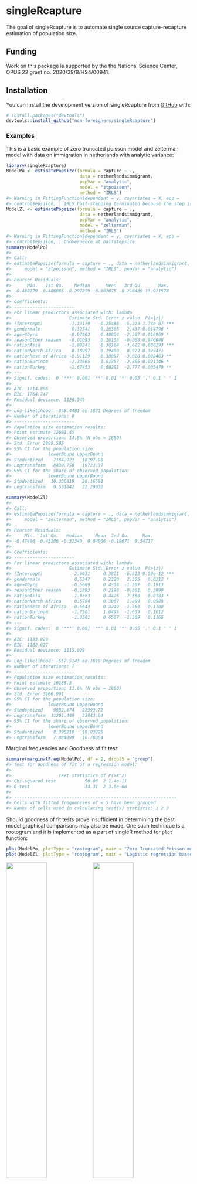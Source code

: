 
<!-- README.md is generated from README.Rmd. Please edit that file -->

# singleRcapture

<!-- badges: start -->
<!-- badges: end -->

The goal of singleRcapture is to automate single source
capture-recapture estimation of population size.

## Funding

Work on this package is supported by the the National Science Center,
OPUS 22 grant no. 2020/39/B/HS4/00941.

## Installation

You can install the development version of singleRcapture from
[GitHub](https://github.com/ncn-foreigners/singleRcapture) with:

``` r
# install.packages("devtools")
devtools::install_github("ncn-foreigners/singleRcapture")
```

### Examples

This is a basic example of zero truncated poisson model and zelterman
model with data on immigration in netherlands with analytic variance:

``` r
library(singleRcapture)
ModelPo <- estimatePopsize(formula = capture ~ .,
                            data = netherlandsimmigrant,
                            popVar = "analytic",
                            model = "ztpoisson",
                            method = "IRLS")
#> Warning in FittingFunction(dependent = y, covariates = X, eps =
#> control$epsilon, : IRLS half-stepping terminated because the step is too small.
ModelZl <- estimatePopsize(formula = capture ~ .,
                            data = netherlandsimmigrant,
                            popVar = "analytic",
                            model = "zelterman",
                            method = "IRLS")
#> Warning in FittingFunction(dependent = y, covariates = X, eps =
#> control$epsilon, : Convergence at halfstepsize
summary(ModelPo)
#> 
#> Call:
#> estimatePopsize(formula = capture ~ ., data = netherlandsimmigrant, 
#>     model = "ztpoisson", method = "IRLS", popVar = "analytic")
#> 
#> Pearson Residuals:
#>      Min.   1st Qu.    Median      Mean   3rd Qu.      Max. 
#> -0.488779 -0.486085 -0.297859  0.002075 -0.210439 13.921578 
#> 
#> Coefficients:
#> -----------------------
#> For linear predictors associated with: lambda 
#>                      Estimate Std. Error z value  P(>|z|)    
#> (Intercept)          -1.33179    0.25486  -5.226 1.74e-07 ***
#> gendermale            0.39741    0.16305   2.437 0.014796 *  
#> age>40yrs            -0.97463    0.40824  -2.387 0.016969 *  
#> reasonOther reason   -0.01093    0.16153  -0.068 0.946048    
#> nationAsia           -1.09241    0.30164  -3.622 0.000293 ***
#> nationNorth Africa    0.18997    0.19400   0.979 0.327471    
#> nationRest of Africa -0.91129    0.30097  -3.028 0.002463 ** 
#> nationSurinam        -2.33665    1.01357  -2.305 0.021146 *  
#> nationTurkey         -1.67453    0.60291  -2.777 0.005479 ** 
#> ---
#> Signif. codes:  0 '***' 0.001 '**' 0.01 '*' 0.05 '.' 0.1 ' ' 1
#> 
#> AIC: 1714.896
#> BIC: 1764.747
#> Residual deviance: 1128.549
#> 
#> Log-likelihood: -848.4481 on 1871 Degrees of freedom 
#> Number of iterations: 8
#> -----------------------
#> Population size estimation results: 
#> Point estimate 12691.45
#> Observed proportion: 14.8% (N obs = 1880)
#> Std. Error 2809.505
#> 95% CI for the population size:
#>              lowerBound upperBound
#> Studentized    7184.921   18197.98
#> Logtransform   8430.750   19723.37
#> 95% CI for the share of observed population:
#>              lowerBound upperBound
#> Studentized   10.330819   26.16591
#> Logtransform   9.531842   22.29932
```

``` r
summary(ModelZl)
#> 
#> Call:
#> estimatePopsize(formula = capture ~ ., data = netherlandsimmigrant, 
#>     model = "zelterman", method = "IRLS", popVar = "analytic")
#> 
#> Pearson Residuals:
#>     Min.  1st Qu.   Median     Mean  3rd Qu.     Max. 
#> -0.47496 -0.43206 -0.32340  0.04906 -0.19071  9.54717 
#> 
#> Coefficients:
#> -----------------------
#> For linear predictors associated with: lambda 
#>                      Estimate Std. Error z value  P(>|z|)    
#> (Intercept)           -2.6031     0.3821  -6.813 9.59e-12 ***
#> gendermale             0.5347     0.2320   2.305   0.0212 *  
#> age>40yrs             -0.5669     0.4338  -1.307   0.1913    
#> reasonOther reason    -0.1893     0.2198  -0.861   0.3890    
#> nationAsia            -1.0563     0.4476  -2.360   0.0183 *  
#> nationNorth Africa     0.5794     0.3067   1.889   0.0589 .  
#> nationRest of Africa  -0.6643     0.4249  -1.563   0.1180    
#> nationSurinam         -1.7201     1.0495  -1.639   0.1012    
#> nationTurkey          -1.0301     0.6567  -1.569   0.1168    
#> ---
#> Signif. codes:  0 '***' 0.001 '**' 0.01 '*' 0.05 '.' 0.1 ' ' 1
#> 
#> AIC: 1133.029
#> BIC: 1182.627
#> Residual deviance: 1115.029
#> 
#> Log-likelihood: -557.5143 on 1819 Degrees of freedom 
#> Number of iterations: 7
#> -----------------------
#> Population size estimation results: 
#> Point estimate 16188.3
#> Observed proportion: 11.6% (N obs = 1880)
#> Std. Error 3166.091
#> 95% CI for the population size:
#>              lowerBound upperBound
#> Studentized    9982.874   22393.72
#> Logtransform  11201.449   23843.04
#> 95% CI for the share of observed population:
#>              lowerBound upperBound
#> Studentized    8.395210   18.83225
#> Logtransform   7.884899   16.78354
```

Marginal frequencies and Goodness of fit test:

``` r
summary(marginalFreq(ModelPo), df = 2, dropl5 = "group")
#> Test for Goodness of fit of a regression model:
#> 
#>                  Test statistics df P(>X^2)
#> Chi-squared test           50.06  2 1.4e-11
#> G-test                     34.31  2 3.6e-08
#> 
#> -------------------------------------------------------------- 
#> Cells with fitted frequencies of < 5 have been grouped 
#> Names of cells used in calculating test(s) statistic: 1 2 3
```

Should goodness of fit tests prove insufficient in determining the best
model graphical comparisons may also be made. One such technique is a
rootogram and it is implemented as a part of singleR method for `plot`
function:

``` r
plot(ModelPo, plotType = "rootogram", main = "Zero Truncated Poisson model")
plot(ModelZl, plotType = "rootogram", main = "Logistic regression based Zelterman model")
```

<img src="man/figures/README-plot-1.png" width="47%" /><img src="man/figures/README-plot-2.png" width="47%" />

`singleRcapture` also includes bootstraps and models truncated at values
0 and 1 and non standard confidence levels (i.e. different from usual
95%)

``` r
set.seed(123)
zotgeomBoot <- estimatePopsize(
    formula = TOTAL_SUB ~ .,
    data = farmsubmission,
    popVar = "bootstrap",
    model = "zotgeom",
    method = "IRLS",
    controlPopVar = controlPopVar(B = 1000, alpha = .01)
)
summary(zotgeomBoot)
#> 
#> Call:
#> estimatePopsize(formula = TOTAL_SUB ~ ., data = farmsubmission, 
#>     model = "zotgeom", method = "IRLS", popVar = "bootstrap", 
#>     controlPopVar = controlPopVar(B = 1000, alpha = 0.01))
#> 
#> Pearson Residuals:
#>      Min.   1st Qu.    Median      Mean   3rd Qu.      Max. 
#> -0.952107 -0.727540 -0.426714  0.003655  0.322783 16.127909 
#> 
#> Coefficients:
#> -----------------------
#> For linear predictors associated with: lambda 
#>              Estimate Std. Error z value P(>|z|)    
#> (Intercept)  -2.60802    0.29776  -8.759  <2e-16 ***
#> log_size      0.58498    0.02210  26.469  <2e-16 ***
#> log_distance -0.06793    0.02549  -2.665  0.0077 ** 
#> C_TYPEDairy   0.61081    0.04448  13.731  <2e-16 ***
#> ---
#> Signif. codes:  0 '***' 0.001 '**' 0.01 '*' 0.05 '.' 0.1 ' ' 1
#> 
#> AIC: 19483.08
#> BIC: 19509.67
#> Residual deviance: 23179.43
#> 
#> Log-likelihood: -9737.539 on 5692 Degrees of freedom 
#> Number of iterations: 7
#> -----------------------
#> Population size estimation results: 
#> Point estimate 29087.96
#> Observed proportion: 41.4% (N obs = 12036)
#> Boostrap sample skewness: 0.7788564
#> 0 skewness is expected for normally distributed vairable
#> 
#> Bootstrap Std. Error 1962.695
#> 99% CI for the population size:
#> lowerBound upperBound 
#>   25228.32   35576.04 
#> 99% CI for the share of observed population:
#> lowerBound upperBound 
#>   33.83176   47.70830
```

``` r
plot(zotgeomBoot, plotType = "bootHist", labels = TRUE, ylim = c(0, 425))
```

<img src="man/figures/README-unnamed-chunk-4-1.png" width="100%" />
